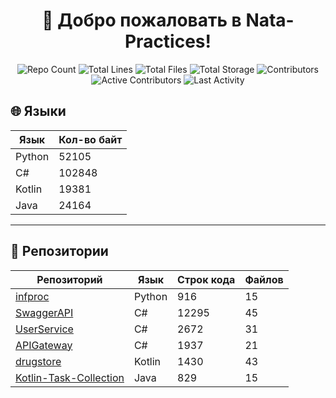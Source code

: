 
<h1 align="center">👋 Добро пожаловать в <strong>Nata-Practices</strong>!</h1>

<p align="center">
  <img src="https://img.shields.io/badge/Репозиториев-6-blue?style=for-the-badge" alt="Repo Count" />
  <img src="https://img.shields.io/badge/Строк_кода-20079-brightgreen?style=for-the-badge" alt="Total Lines" />
  <img src="https://img.shields.io/badge/Файлов-170-yellow?style=for-the-badge" alt="Total Files" />
  <img src="https://img.shields.io/badge/Объем_хранилища-1.39MB-purple?style=for-the-badge" alt="Total Storage" />
  <img src="https://img.shields.io/badge/Контрибьюторы-2-orange?style=for-the-badge" alt="Contributors" />
  <img src="https://img.shields.io/badge/Активных_участников-1-red?style=for-the-badge" alt="Active Contributors" />
  <img src="https://img.shields.io/badge/Последняя_активность-29.12.2024-brightgreen?style=for-the-badge" alt="Last Activity" />
</p>

## 🌐 Языки
| Язык | Кол-во байт |
|------|------------|
| Python | 52105 |
| C# | 102848 |
| Kotlin | 19381 |
| Java | 24164 |

<hr/>

## 📂 Репозитории
| Репозиторий | Язык | Строк кода | Файлов |
|-------------|------|------------|--------|
| [infproc](https://github.com/Nata-Practices/infproc) | Python | 916 | 15 |
| [SwaggerAPI](https://github.com/Nata-Practices/SwaggerAPI) | C# | 12295 | 45 |
| [UserService](https://github.com/Nata-Practices/UserService) | C# | 2672 | 31 |
| [APIGateway](https://github.com/Nata-Practices/APIGateway) | C# | 1937 | 21 |
| [drugstore](https://github.com/Nata-Practices/drugstore) | Kotlin | 1430 | 43 |
| [Kotlin-Task-Collection](https://github.com/Nata-Practices/Kotlin-Task-Collection) | Java | 829 | 15 |
